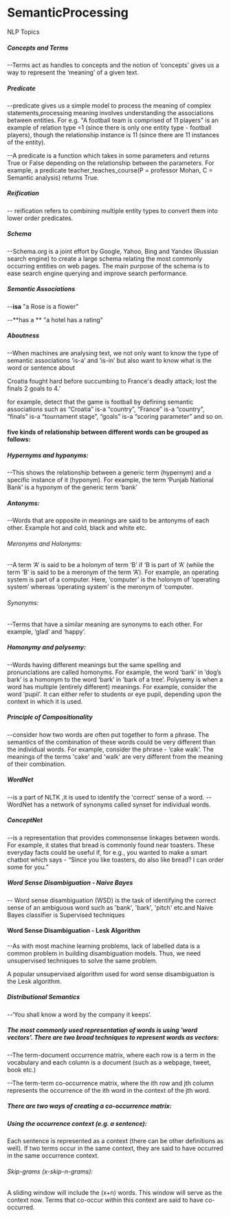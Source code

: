 # SemanticProcessing
NLP Topics


##### Concepts and Terms

--Terms act as handles to concepts and the notion of ‘concepts’ gives us a way to represent the ‘meaning’ of a given text.

##### Predicate

--predicate gives us a simple model to process the meaning of complex statements,processing meaning involves understanding the associations between entities.  For e.g. "A football team is comprised of 11 players" is an example of relation type =1 (since there is only one entity type - football players), though the relationship instance is 11 (since there are 11 instances of the entity).

--A predicate is a function which takes in some parameters and returns True or False depending on the relationship between the parameters. For example, a predicate teacher_teaches_course(P = professor Mohan, C = Semantic analysis) returns True.

##### Reification
-- reification refers to combining multiple entity types to convert them into lower order predicates. 

##### Schema
--Schema.org is a joint effort by Google, Yahoo, Bing and Yandex (Russian search engine) to create a large schema relating the most commonly occurring entities on web pages. The main purpose of the schema is to ease search engine querying and improve search performance.

##### Semantic Associations
--**isa**
"a Rose is a flower" 

--**has a **
"a hotel has a rating"

##### Aboutness
--When machines are analysing text, we not only want to know the type of semantic associations ‘is-a’ and ‘is-in’ but also want to know what is the word or sentence about

Croatia fought hard before succumbing to France's deadly attack; lost the finals 2 goals to 4.’

for example, detect that the game is football by defining semantic associations such as “Croatia” is-a “country”, “France” is-a “country”, “finals” is-a “tournament stage”, “goals” is-a “scoring parameter” and so on.


####  five kinds of relationship between different words can be grouped as follows:

##### Hypernyms and hyponyms: 
--This shows the relationship between a generic term (hypernym) and a specific instance of it (hyponym). For example, the term ‘Punjab National Bank’ is a hyponym of the generic term ‘bank’

##### Antonyms: 
--Words that are opposite in meanings are said to be antonyms of each other. Example hot and cold, black and white etc.

###### Meronyms and Holonyms: 
--A term ‘A’ is said to be a holonym of term ‘B’ if ‘B is part of ‘A’ (while the term ‘B’ is said to be a meronym of the term ‘A’). For example, an operating system is part of a computer. Here, ‘computer’ is the holonym of ‘operating system’ whereas ‘operating system’ is the meronym of ‘computer.

###### Synonyms: 
--Terms that have a similar meaning are synonyms to each other. For example, ‘glad’ and ‘happy’.

##### Homonymy and polysemy: 
--Words having different meanings but the same spelling and pronunciations are called homonyms. For example, the word ‘bark’ in ‘dog’s bark’ is a homonym to the word ‘bark’ in ‘bark of a tree’. Polysemy is when a word has multiple (entirely different) meanings. For example, consider the word 'pupil'. It can either refer to students or eye pupil, depending upon the context in which it is used.

##### Principle of Compositionality
--consider how two words are often put together to form a phrase. The semantics of the combination of these words could be very different than the individual words. For example, consider the phrase - ‘cake walk’. The meanings of the terms 'cake' and 'walk' are very different from the meaning of their combination.

##### WordNet 
--is a part of NLTK ,it is used to identify the 'correct' sense of a word.
-- WordNet has a network of synonyms called synset for individual words.

##### ConceptNet 
--is a representation that provides commonsense linkages between words. For example, it states that bread is commonly found near toasters. These everyday facts could be useful if, for e.g., you wanted to make a smart chatbot which says - “Since you like toasters, do also like bread? I can order some for you.”

##### Word Sense Disambiguation - Naive Bayes
-- Word sense disambiguation (WSD) is the task of identifying the correct sense of an ambiguous word such as 'bank', 'bark', 'pitch' etc.and Naive Bayes classifier is Supervised techniques

 #### Word Sense Disambiguation - Lesk Algorithm
--As with most machine learning problems, lack of labelled data is a common problem in building disambiguation models. Thus, we need unsupervised techniques to solve the same problem.  

 A popular unsupervised algorithm used for word sense disambiguation is the Lesk algorithm.
 
 
 ##### Distributional Semantics
 --‘You shall know a word by the company it keeps’.
 
 ##### The most commonly used representation of words is using 'word vectors'. There are two broad techniques to represent words as vectors:

--The term-document occurrence matrix, where each row is a term in the vocabulary and each column is a document (such as a webpage, tweet, book etc.)  

--The term-term co-occurrence matrix, where the ith row and jth column represents the occurrence of the ith word in the context of the jth word.


##### There are two ways of creating a co-occurrence matrix:

##### Using the occurrence context (e.g. a sentence):
Each sentence is represented as a context (there can be other definitions as well). If two terms occur in the same context, they are said to have occurred in the same occurrence context.

###### Skip-grams (x-skip-n-grams):
A sliding window will include the (x+n) words. This window will serve as the context now. Terms that co-occur within this context are said to have co-occurred.
 


